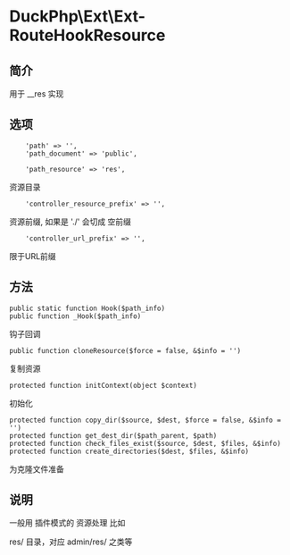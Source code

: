 # DuckPhp\Ext\Ext-RouteHookResource

## 简介
用于 __res 实现

## 选项
        'path' => '',
        'path_document' => 'public',

        'path_resource' => 'res',
资源目录

        'controller_resource_prefix' => '',
资源前缀, 如果是 './' 会切成 空前缀

        'controller_url_prefix' => '',
限于URL前缀

## 方法

    public static function Hook($path_info)
    public function _Hook($path_info)
钩子回调

    public function cloneResource($force = false, &$info = '')
复制资源

    protected function initContext(object $context)
初始化

    protected function copy_dir($source, $dest, $force = false, &$info = '')
    protected function get_dest_dir($path_parent, $path)
    protected function check_files_exist($source, $dest, $files, &$info)
    protected function create_directories($dest, $files, &$info)
为克隆文件准备

## 说明

一般用 插件模式的 资源处理
比如

res/ 目录，对应 admin/res/ 之类等




